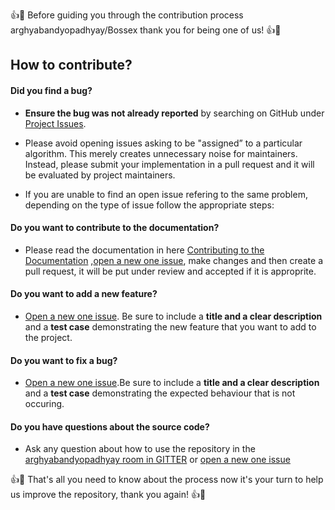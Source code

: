 :+1::tada: Before guiding you through the contribution process arghyabandyopadhyay/Bossex thank you for being one of us! :+1::tada:

## How to contribute?

#### **Did you find a bug?**

- **Ensure the bug was not already reported** by searching on GitHub under [Project Issues](https://github.com/arghyabandyopadhyay/Bossex/issues).

- Please avoid opening issues asking to be "assigned” to a particular algorithm. This merely creates unnecessary noise for maintainers. Instead, please submit your implementation in a pull request and it will be evaluated by project maintainers.

- If you are unable to find an open issue refering to the same problem, depending on the type of issue follow the appropriate steps:

#### **Do you want to contribute to the documentation?**

- Please read the documentation in here [Contributing to the Documentation]() ,[open a new one issue](https://github.com/arghyabandyopadhyay/Bossex/issues/new), make changes and then create a pull request, it will be put under review and accepted if it is approprite.

#### **Do you want to add a new feature?**

- [Open a new one issue](https://github.com/arghyabandyopadhyay/Bossex/issues/new). Be sure to include a **title and a clear description** and a **test case** demonstrating the new feature that you want to add to the project.

#### **Do you want to fix a bug?**

- [Open a new one issue](https://github.com/arghyabandyopadhyay/Bossex/issues/new).Be sure to include a **title and a clear description** and a **test case** demonstrating the expected behaviour that is not occuring.

#### **Do you have questions about the source code?**

- Ask any question about how to use the repository in the [arghyabandyopadhyay room in GITTER](https://gitter.im/arghyabandyopadhyay/community?source=orgpage#) or [open a new one issue](https://github.com/arghyabandyopadhyay/Bossex/issues/new)

:+1::tada: That's all you need to know about the process now it's your turn to help us improve the repository, thank you again! :+1::tada:
